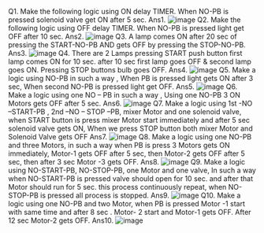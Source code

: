 Q1. Make the following logic using ON delay TIMER.
When NO-PB is pressed solenoid valve get ON after 5 sec.
Ans1. ![image](https://user-images.githubusercontent.com/75440724/121057154-9adf7380-c7dc-11eb-8377-f86f2cd1e94e.png)
Q2. Make the following logic using OFF delay TIMER.
When NO-PB is pressed light get OFF after 10 sec.
Ans2. ![image](https://user-images.githubusercontent.com/75440724/121057539-0590af00-c7dd-11eb-9a25-8f1673881921.png)
Q3. A lamp comes ON after 20 sec of pressing the START-NO-PB AND gets OFF by pressing the STOP-NO-PB.
Ans3. ![image](https://user-images.githubusercontent.com/75440724/121058104-9ebfc580-c7dd-11eb-839e-dced881fc331.png)
Q4. There are 2 Lamps pressing START push button first lamp comes ON for 10 sec. after 10 sec first lamp goes OFF & second lamp goes ON. Pressing STOP buttons bulb goes OFF.
Ans4. ![image](https://user-images.githubusercontent.com/75440724/121058951-8a2ffd00-c7de-11eb-935f-f07c33f260ad.png)
Q5. Make a logic using NO-PB in such a way , When PB is pressed light gets ON after 3 sec, When second  NO-PB is pressed light get OFF.
Ans5. ![image](https://user-images.githubusercontent.com/75440724/121059709-6a4d0900-c7df-11eb-89be-35edf4b84673.png)
Q6. Make a logic using one NO – PB in such a way , Using one NO-PB  3 ON Motors gets OFF after 5 sec.
Ans6. ![image](https://user-images.githubusercontent.com/75440724/121060120-da5b8f00-c7df-11eb-8806-c85162bf50ab.png)
Q7. Make a logic using 1st -NO –START-PB , 2nd –NO – STOP –PB, mixer Motor and one solenoid valve, when START button is press mixer Motor start immediately and after 5 sec  solenoid valve gets ON, When we press STOP button both mixer Motor and Solenoid Valve gets OFF
Ans7. ![image](https://user-images.githubusercontent.com/75440724/121060552-6ec5f180-c7e0-11eb-9276-d1ab77f757d2.png)
Q8. Make a logic using one NO-PB and three Motors, in such a way when PB is press 3 Motors gets ON immediately, Motor-1 gets OFF after 5 sec, then Motor-2 gets OFF after 5 sec, then after 3 sec  Motor -3 gets OFF.
Ans8. ![image](https://user-images.githubusercontent.com/75440724/121131833-f72eab80-c84d-11eb-93f1-c2b9c738fe8f.png)
Q9. Make a logic using NO-START-PB, NO-STOP-PB, one Motor and one valve, In such a way when NO-START-PB is pressed valve should open for 10 sec. and after that Motor should run for 5 sec. this process continuously repeat, when NO-STOP-PB is pressed all process is stopped.
Ans9. ![image](https://user-images.githubusercontent.com/75440724/121133255-c0599500-c84f-11eb-88fe-73ce9f5c141d.png)
Q10. Make a logic using one NO-PB and two Motor, when PB is pressed Motor -1 start with same time and after 8 sec . Motor- 2 start and Motor-1 gets OFF.  After 12 sec Motor-2 gets OFF.
Ans10. ![image](https://user-images.githubusercontent.com/75440724/121135949-aec5bc80-c852-11eb-96a6-5c3f81971e85.png)

